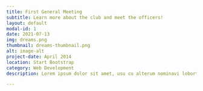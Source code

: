 ```yaml
---
title: First General Meeting
subtitle: Learn more about the club and meet the officers!
layout: default
modal-id: 1
date: 2021-07-13
img: dreams.png
thumbnail: dreams-thumbnail.png
alt: image-alt
project-date: April 2014
location: Start Bootstrap
category: Web Development
description: Lorem ipsum dolor sit amet, usu cu alterum nominavi lobortis. At duo novum diceret. Tantas apeirian vix et, usu sanctus postulant inciderint ut, populo diceret necessitatibus in vim. Cu eum dicam feugiat noluisse.

---
```


